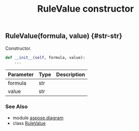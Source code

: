 ﻿---
title: RuleValue constructor
second_title: Aspose.Diagram for Python via .NET API References
description: 
type: docs
weight: 10
url: /python-net/aspose.diagram/rulevalue/__init__/
is_root: false
---

## RuleValue(formula, value) {#str-str}

Constructor.



```python
def __init__(self, formula, value):
    ...
```


| Parameter | Type | Description |
| :- | :- | :- |
| formula | str |  |
| value | str |  |



### See Also
* module [aspose.diagram](../../)
* class [RuleValue](/diagram/python-net/aspose.diagram/rulevalue)
